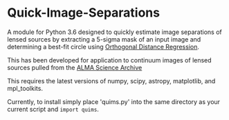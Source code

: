 # Quick-Image-Separations

A module for Python 3.6 designed to quickly estimate image separations of lensed sources by extracting a 5-sigma mask of an input image and determining a best-fit circle using [Orthogonal Distance Regression](https://docs.scipy.org/doc/scipy/reference/odr.html).

This has been developed for application to continuum images of lensed sources pulled from the [ALMA Science Archive](https://almascience.nrao.edu/aq/)

This requires the latest versions of numpy, scipy, astropy, matplotlib, and mpl_toolkits.

Currently, to install simply place 'quims.py' into the same directory as your current script and `import quims`.
